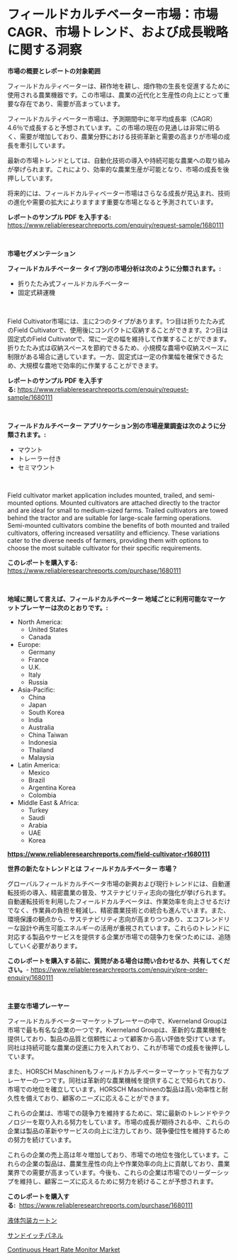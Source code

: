 <p><h1>フィールドカルチベーター市場：市場CAGR、市場トレンド、および成長戦略に関する洞察</h1></p><p><strong>市場の概要とレポートの対象範囲</strong></p>
<p><p>フィールドカルティベーターは、耕作地を耕し、畑作物の生長を促進するために使用される農業機器です。この市場は、農業の近代化と生産性の向上にとって重要な存在であり、需要が高まっています。</p><p>フィールドカルティベーター市場は、予測期間中に年平均成長率（CAGR）4.6％で成長すると予想されています。この市場の現在の見通しは非常に明るく、需要が増加しており、農業分野における技術革新と需要の高まりが市場の成長を牽引しています。</p><p>最新の市場トレンドとしては、自動化技術の導入や持続可能な農業への取り組みが挙げられます。これにより、効率的な農業生産が可能となり、市場の成長を後押ししています。</p><p>将来的には、フィールドカルティベーター市場はさらなる成長が見込まれ、技術の進化や需要の拡大によりますます重要な市場となると予測されています。</p></p>
<p><strong>レポートのサンプル PDF を入手する:</strong> <a href="https://www.reliableresearchreports.com/enquiry/request-sample/1680111">https://www.reliableresearchreports.com/enquiry/request-sample/1680111</a></p>
<p>&nbsp;</p>
<p><strong>市場セグメンテーション</strong></p>
<p><strong>フィールドカルチベーター タイプ別の市場分析は次のように分類されます。:</strong></p>
<p><ul><li>折りたたみ式フィールドカルチベーター</li><li>固定式耕運機</li></ul></p>
<p>&nbsp;</p>
<p><p>Field Cultivator市場には、主に2つのタイプがあります。1つ目は折りたたみ式のField Cultivatorで、使用後にコンパクトに収納することができます。2つ目は固定式のField Cultivatorで、常に一定の幅を維持して作業することができます。折りたたみ式は収納スペースを節約できるため、小規模な農場や収納スペースに制限がある場合に適しています。一方、固定式は一定の作業幅を確保できるため、大規模な農地で効率的に作業することができます。</p></p>
<p><strong>レポートのサンプル PDF を入手する:</strong>&nbsp;<a href="https://www.reliableresearchreports.com/enquiry/request-sample/1680111">https://www.reliableresearchreports.com/enquiry/request-sample/1680111</a></p>
<p>&nbsp;</p>
<p><strong> フィールドカルチベーター アプリケーション別の市場産業調査は次のように分類されます。:</strong></p>
<p><ul><li>マウント</li><li>トレーラー付き</li><li>セミマウント</li></ul></p>
<p>&nbsp;</p>
<p><p>Field cultivator market application includes mounted, trailed, and semi-mounted options. Mounted cultivators are attached directly to the tractor and are ideal for small to medium-sized farms. Trailed cultivators are towed behind the tractor and are suitable for large-scale farming operations. Semi-mounted cultivators combine the benefits of both mounted and trailed cultivators, offering increased versatility and efficiency. These variations cater to the diverse needs of farmers, providing them with options to choose the most suitable cultivator for their specific requirements.</p></p>
<p><strong>このレポートを購入する:</strong>&nbsp; <a href="https://www.reliableresearchreports.com/purchase/1680111">https://www.reliableresearchreports.com/purchase/1680111</a></p>
<p>&nbsp;</p>
<p><strong>地域に関して言えば、フィールドカルチベーター 地域ごとに利用可能なマーケットプレーヤーは次のとおりです。:</strong></p>
<p><ul>
    <li>
        North America:
        <ul>
            <li>United States</li>
            <li>Canada</li>
        </ul>
    </li>
    <li>
        Europe:
        <ul>
            <li>Germany</li>
            <li>France</li>
            <li>U.K.</li>
            <li>Italy</li>
            <li>Russia</li>
        </ul>
    </li>
    <li>
        Asia-Pacific:
        <ul>
            <li>China</li>
            <li>Japan</li>
            <li>South Korea</li>
            <li>India</li>
            <li>Australia</li>
            <li>China Taiwan</li>
            <li>Indonesia</li>
            <li>Thailand</li>
            <li>Malaysia</li>
        </ul>
    </li>
    <li>
        Latin America:
        <ul>
            <li>Mexico</li>
            <li>Brazil</li>
            <li>Argentina Korea</li>
            <li>Colombia</li>
        </ul>
    </li>
    <li>
        Middle East & Africa:
        <ul>
            <li>Turkey</li>
            <li>Saudi</li>
            <li>Arabia</li>
            <li>UAE</li>
            <li>Korea</li>
        </ul>
    </li>
    </ul></p>
<p><strong><a href="https://www.reliableresearchreports.com/field-cultivator-r1680111">https://www.reliableresearchreports.com/field-cultivator-r1680111</a></strong>&nbsp;</p>
<p><strong>世界の新たなトレンドとは フィールドカルチベーター 市場？</strong></p>
<p><p>グローバルフィールドカルチベータ市場の新興および現行トレンドには、自動運転技術の導入、精密農業の普及、サステナビリティ志向の強化が挙げられます。自動運転技術を利用したフィールドカルチベータは、作業効率を向上させるだけでなく、作業員の負担を軽減し、精密農業技術との統合も進んでいます。また、環境保護の観点から、サステナビリティ志向が高まりつつあり、エコフレンドリーな設計や再生可能エネルギーの活用が重視されています。これらのトレンドに対応する製品やサービスを提供する企業が市場での競争力を保つためには、追随していく必要があります。</p></p>
<p><strong>このレポートを購入する前に、質問がある場合は問い合わせるか、共有してください。</strong>- <a href="https://www.reliableresearchreports.com/enquiry/pre-order-enquiry/1680111">https://www.reliableresearchreports.com/enquiry/pre-order-enquiry/1680111</a></p>
<p>&nbsp;</p>
<p><strong>主要な市場プレーヤー</strong></p>
<p><p>フィールドカルチベーターマーケットプレーヤーの中で、Kverneland Groupは市場で最も有名な企業の一つです。Kverneland Groupは、革新的な農業機械を提供しており、製品の品質と信頼性によって顧客から高い評価を受けています。同社は持続可能な農業の促進に力を入れており、これが市場での成長を後押ししています。</p><p>また、HORSCH Maschinenもフィールドカルチベーターマーケットで有力なプレーヤーの一つです。同社は革新的な農業機械を提供することで知られており、市場での地位を確立しています。HORSCH Maschinenの製品は高い効率性と耐久性を備えており、顧客のニーズに応えることができます。</p><p>これらの企業は、市場での競争力を維持するために、常に最新のトレンドやテクノロジーを取り入れる努力をしています。市場の成長が期待される中、これらの企業は製品の革新やサービスの向上に注力しており、競争優位性を維持するための努力を続けています。</p><p>これらの企業の売上高は年々増加しており、市場での地位を強化しています。これらの企業の製品は、農業生産性の向上や作業効率の向上に貢献しており、農業業界での需要が高まっています。今後も、これらの企業は市場でのリーダーシップを維持し、顧客ニーズに応えるために努力を続けることが予想されます。</p></p>
<p><strong>このレポートを購入する:</strong>&nbsp;&nbsp;<a href="https://www.reliableresearchreports.com/purchase/1680111">https://www.reliableresearchreports.com/purchase/1680111</a></p>
<p><p><a href="https://medium.com/@nyahmertz1944/%E6%B6%B2%E4%BD%93%E5%8C%85%E8%A3%85%E3%82%AB%E3%83%BC%E3%83%88%E3%83%B3%E5%B8%82%E5%A0%B4%E3%81%AE%E8%A6%8F%E6%A8%A1-%E5%B9%B4%E9%96%93%E6%88%90%E9%95%B7%E7%8E%87-2024%E5%B9%B4%E3%81%8B%E3%82%892030%E5%B9%B4%E3%81%AE%E3%83%88%E3%83%AC%E3%83%B3%E3%83%89-bcd44e992d7c">液体包装カートン</a></p><p><a href="https://medium.com/@jonathanstephens626/%E3%82%B5%E3%83%B3%E3%83%89%E3%82%A4%E3%83%83%E3%83%81%E3%83%91%E3%83%8D%E3%83%AB%E5%B8%82%E5%A0%B4%E8%A6%8F%E6%A8%A1%E3%81%AF-%E3%82%B0%E3%83%AD%E3%83%BC%E3%83%90%E3%83%AB%E7%94%A3%E6%A5%AD%E3%81%AB%E3%81%8A%E3%81%91%E3%82%8B%E6%9C%80%E9%81%A9%E3%81%AA%E3%83%9E%E3%83%BC%E3%82%B1%E3%83%86%E3%82%A3%E3%83%B3%E3%82%B0%E3%83%81%E3%83%A3%E3%83%8D%E3%83%AB%E3%82%92%E6%98%8E%E3%82%89%E3%81%8B%E3%81%AB%E3%81%97%E3%81%BE%E3%81%99-b7001c712a70">サンドイッチパネル</a></p><p><a href="https://github.com/YashRP12/Market-Research-Report-List-4/blob/main/continuous-heart-rate-monitor-market.md">Continuous Heart Rate Monitor Market</a></p></p>